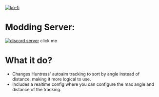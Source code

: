 [![ko-fi](https://ko-fi.com/img/githubbutton_sm.svg)](https://ko-fi.com/F1F65KGH9)
# Modding Server:
[![discord server](https://i.imgur.com/kym7QnV.png)](https://discord.gg/me7P53smzk)
click me

# What it do?
- Changes Huntress' autoaim tracking to sort by angle instead of distance, making it more logical to use.
- Includes a realtime config where you can configure the max angle and distance of the tracking.
